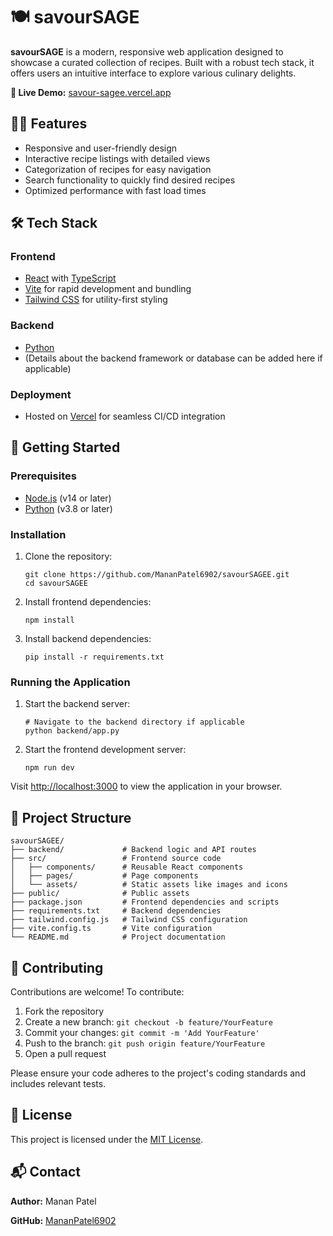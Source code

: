 

  <h1>🍽️ savourSAGE</h1>
  <p><strong>savourSAGE</strong> is a modern, responsive web application designed to showcase a curated collection of recipes. Built with a robust tech stack, it offers users an intuitive interface to explore various culinary delights.</p>

  <p><strong>🔗 Live Demo:</strong> <a href="https://savour-sagee.vercel.app/" target="_blank">savour-sagee.vercel.app</a></p>

  <h2>🧑‍🍳 Features</h2>
  <ul>
    <li>Responsive and user-friendly design</li>
    <li>Interactive recipe listings with detailed views</li>
    <li>Categorization of recipes for easy navigation</li>
    <li>Search functionality to quickly find desired recipes</li>
    <li>Optimized performance with fast load times</li>
  </ul>

  <h2>🛠️ Tech Stack</h2>
  <h3>Frontend</h3>
  <ul>
    <li><a href="https://reactjs.org/" target="_blank">React</a> with <a href="https://www.typescriptlang.org/" target="_blank">TypeScript</a></li>
    <li><a href="https://vitejs.dev/" target="_blank">Vite</a> for rapid development and bundling</li>
    <li><a href="https://tailwindcss.com/" target="_blank">Tailwind CSS</a> for utility-first styling</li>
  </ul>

  <h3>Backend</h3>
  <ul>
    <li><a href="https://www.python.org/" target="_blank">Python</a></li>
    <li>(Details about the backend framework or database can be added here if applicable)</li>
  </ul>

  <h3>Deployment</h3>
  <ul>
    <li>Hosted on <a href="https://vercel.com/" target="_blank">Vercel</a> for seamless CI/CD integration</li>
  </ul>

  <h2>🚀 Getting Started</h2>
  <h3>Prerequisites</h3>
  <ul>
    <li><a href="https://nodejs.org/" target="_blank">Node.js</a> (v14 or later)</li>
    <li><a href="https://www.python.org/" target="_blank">Python</a> (v3.8 or later)</li>
  </ul>

  <h3>Installation</h3>
  <ol>
    <li>Clone the repository:
      <pre><code>git clone https://github.com/MananPatel6902/savourSAGEE.git
cd savourSAGEE</code></pre>
    </li>
    <li>Install frontend dependencies:
      <pre><code>npm install</code></pre>
    </li>
    <li>Install backend dependencies:
      <pre><code>pip install -r requirements.txt</code></pre>
    </li>
  </ol>

  <h3>Running the Application</h3>
  <ol>
    <li>Start the backend server:
      <pre><code># Navigate to the backend directory if applicable
python backend/app.py</code></pre>
    </li>
    <li>Start the frontend development server:
      <pre><code>npm run dev</code></pre>
    </li>
  </ol>
  <p>Visit <a href="http://localhost:3000" target="_blank">http://localhost:3000</a> to view the application in your browser.</p>

  <h2>📁 Project Structure</h2>
  <pre><code>savourSAGEE/
├── backend/             # Backend logic and API routes
├── src/                 # Frontend source code
│   ├── components/      # Reusable React components
│   ├── pages/           # Page components
│   └── assets/          # Static assets like images and icons
├── public/              # Public assets
├── package.json         # Frontend dependencies and scripts
├── requirements.txt     # Backend dependencies
├── tailwind.config.js   # Tailwind CSS configuration
├── vite.config.ts       # Vite configuration
└── README.md            # Project documentation
</code></pre>

  <h2>🤝 Contributing</h2>
  <p>Contributions are welcome! To contribute:</p>
  <ol>
    <li>Fork the repository</li>
    <li>Create a new branch: <code>git checkout -b feature/YourFeature</code></li>
    <li>Commit your changes: <code>git commit -m 'Add YourFeature'</code></li>
    <li>Push to the branch: <code>git push origin feature/YourFeature</code></li>
    <li>Open a pull request</li>
  </ol>
  <p>Please ensure your code adheres to the project's coding standards and includes relevant tests.</p>

  <h2>📄 License</h2>
  <p>This project is licensed under the <a href="LICENSE" target="_blank">MIT License</a>.</p>

  <h2>📬 Contact</h2>
  <p><strong>Author:</strong> Manan Patel</p>
  <p><strong>GitHub:</strong> <a href="https://github.com/MananPatel6902" target="_blank">MananPatel6902

